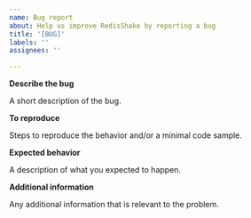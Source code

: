 ```yaml
---
name: Bug report
about: Help us improve RedisShake by reporting a bug
title: '[BUG]'
labels: ''
assignees: ''

---
```


**Describe the bug**

A short description of the bug.

**To reproduce**

Steps to reproduce the behavior and/or a minimal code sample.

**Expected behavior**

A description of what you expected to happen.

**Additional information**

Any additional information that is relevant to the problem.
